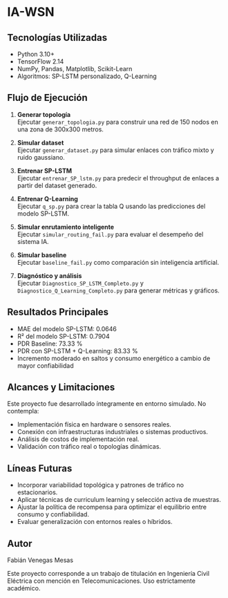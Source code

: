 # IA-WSN

## Tecnologías Utilizadas

- Python 3.10+
- TensorFlow 2.14
- NumPy, Pandas, Matplotlib, Scikit-Learn
- Algoritmos: SP-LSTM personalizado, Q-Learning

## Flujo de Ejecución

1. **Generar topología**  
   Ejecutar `generar_topologia.py` para construir una red de 150 nodos en una zona de 300x300 metros.

2. **Simular dataset**  
   Ejecutar `generar_dataset.py` para simular enlaces con tráfico mixto y ruido gaussiano.

3. **Entrenar SP-LSTM**  
   Ejecutar `entrenar_SP_lstm.py` para predecir el throughput de enlaces a partir del dataset generado.

4. **Entrenar Q-Learning**  
   Ejecutar `q_sp.py` para crear la tabla Q usando las predicciones del modelo SP-LSTM.

5. **Simular enrutamiento inteligente**  
   Ejecutar `simular_routing_fail.py` para evaluar el desempeño del sistema IA.

6. **Simular baseline**  
   Ejecutar `baseline_fail.py` como comparación sin inteligencia artificial.

7. **Diagnóstico y análisis**  
   Ejecutar `Diagnostico_SP_LSTM_Completo.py` y `Diagnostico_Q_Learning_Completo.py` para generar métricas y gráficos.

## Resultados Principales

- MAE del modelo SP-LSTM: 0.0646  
- R² del modelo SP-LSTM: 0.7904  
- PDR Baseline: 73.33 %  
- PDR con SP-LSTM + Q-Learning: 83.33 %  
- Incremento moderado en saltos y consumo energético a cambio de mayor confiabilidad

## Alcances y Limitaciones

Este proyecto fue desarrollado íntegramente en entorno simulado. No contempla:

- Implementación física en hardware o sensores reales.
- Conexión con infraestructuras industriales o sistemas productivos.
- Análisis de costos de implementación real.
- Validación con tráfico real o topologías dinámicas.

## Líneas Futuras

- Incorporar variabilidad topológica y patrones de tráfico no estacionarios.
- Aplicar técnicas de curriculum learning y selección activa de muestras.
- Ajustar la política de recompensa para optimizar el equilibrio entre consumo y confiabilidad.
- Evaluar generalización con entornos reales o híbridos.

## Autor
Fabián Venegas Mesas

Este proyecto corresponde a un trabajo de titulación en Ingeniería Civil Eléctrica con mención en Telecomunicaciones. Uso estrictamente académico.


